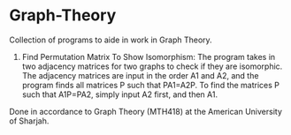 # Graph-Theory
Collection of programs to aide in work in Graph Theory.

1) Find Permutation Matrix To Show Isomorphism:
  The program takes in two adjacency matrices for two graphs to check if they are isomorphic.
  The adjacency matrices are input in the order A1 and A2, and the program finds all matrices P such that PA1=A2P.
  To find the matrices P such that A1P=PA2, simply input A2 first, and then A1.
  
  Done in accordance to Graph Theory (MTH418) at the American University of Sharjah.
